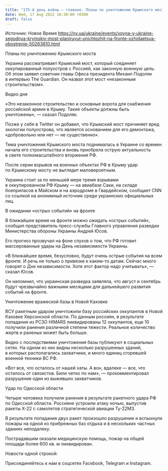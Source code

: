 ```yaml
---
title: "175-й день войны — главное. Планы по уничтожению Крымского моста, ожидание «острых событий» на фронте, уничтожение базы РФ в Новой Каховке"
date: Wed, 17 Aug 2022 18:30:00 +0300
draft: false
---
```

Источник: Новое Время https://nv.ua/ukraine/events/voyna-v-ukraine-segodnya-krymskiy-most-planiruyut-unichtozhit-na-fronte-ozhidaetsya-obostrenie-50263810.html


Планы по уничтожению Крымского моста

Украина рассматривает Крымский мост, который соединяет оккупированный полуостров с Россией, как законную военную цель. Об этом заявил советник главы Офиса президента Михаил Подоляк в интервью The Guardian. Он назвал этот мост «незаконным строительством».

 Видео дня   

«Это незаконное строительство и основные ворота для снабжения российской армии в Крыму. Такие объекты должны быть уничтожены», — сказал Подоляк.

Позже у себя в Twitter он добавил, что Крымский мост причиняет вред экологии полуострова, что является основанием для его демонтажа, «добровольно или нет — не существенно».

Тема уничтожения Крымского моста поднималась в Украине со времен начала его строительства и вновь приобрела острую актуальность в свете полномасштабного вторжения РФ.

После серии взрывов на военных объектах РФ в Крыму удар по Крымскому мосту не выглядит маловероятным.

Украина стоит за по меньшей мере тремя взрывами в оккупированном РФ Крыму — на авиабазе Саки, на складе боеприпасов в Майском и на аэродроме в Гвардейском, сообщает CNN со ссылкой на анонимный источник среди украинских официальных лиц.

В ожидании «острых событий» на фронте

В ближайшее время на фронте можно ожидать «острых событий», сообщил представитель пресс-службы Главного управления разведки Министерства обороны Украины Андрей Юсов.

Его прогноз прозвучал на фоне слухов о том, что РФ готовит массированные удары на День независимости Украины.

«В ближайшее время, безусловно, будут очень острые события на всем фронте. И речь не только о привязке к каким-то датам. Сейчас много говорят о Дне независимости. Хотя этот фактор надо учитывать», — сказал Юсов.

Он напомнил, что украинская разведка заявляла, что август и сентябрь будут чрезвычайно важными месяцами для дальнейшего развития событий на фронте.

Уничтожение вражеской базы в Новой Каховке

ВСУ ракетным ударом уничтожили базу российских оккупантов в Новой Каховке Херсонской области. По данным россиян, в результате попадания из РСЗО HIMARS ликвидированы 12 оккупантов, еще 10 получили ранения различной степени тяжести. Реальное количество жертв и раненых может быть больше.

Видео с последствиями уничтожения базы публикуют в социальных сетях. На одном из них видны несколько разрушенных зданий, в которых располагались захватчики, и много единиц сгоревшей военной техники ВС РФ.

«Вот все, что осталось от нашей хаты. А вон, вдалеке — все, что осталось от связистов. Били четко по нам», — прокомментировал разрушения один из выживших захватчиков.

Удар по Одесской области

Четыре человека получили ранения в результате ракетного удара РФ по Одесской области. Россияне устроили атаку ночью, выпустив ракеты Х-22 с самолетов стратегической авиации Ту-22М3.

В результате попадания двух ракет произошло разрушение и вспыхнули пожары на одной из прибрежных баз отдыха и в нескольких частных зданиях неподалеку.

Пострадавшим оказали медицинскую помощь, пожар на общей площади более 600 кв. м ликвидирован.

Новости одной строкой:





Присоединяйтесь к нам в соцсетях Facebook, Telegram и Instagram.
